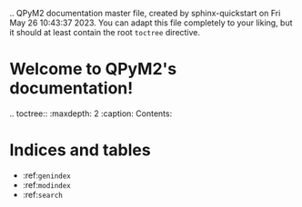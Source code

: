 .. QPyM2 documentation master file, created by
   sphinx-quickstart on Fri May 26 10:43:37 2023.
   You can adapt this file completely to your liking, but it should at least
   contain the root `toctree` directive.

Welcome to QPyM2's documentation!
=================================

.. toctree::
   :maxdepth: 2
   :caption: Contents:



Indices and tables
==================

* :ref:`genindex`
* :ref:`modindex`
* :ref:`search`
